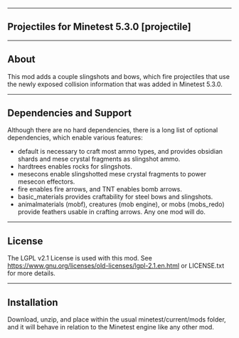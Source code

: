 -------------------------------------------------------------------------------------------------------------
Projectiles for Minetest 5.3.0 
[projectile]
-------------------------------------------------------------------------------------------------------------

-------------------------------------------------------------------------------------------------------------
About
-------------------------------------------------------------------------------------------------------------
This mod adds a couple slingshots and bows, which fire projectiles that use the newly exposed collision information that was added in Minetest 5.3.0.

-------------------------------------------------------------------------------------------------------------
Dependencies and Support
-------------------------------------------------------------------------------------------------------------
Although there are no hard dependencies, there is a long list of optional dependencies, which enable various features: 
* default is necessary to craft most ammo types, and provides obsidian shards and mese crystal fragments as slingshot ammo.
* hardtrees enables rocks for slingshots. 
* mesecons enable slingshotted mese crystal fragments to power mesecon effectors. 
* fire enables fire arrows, and TNT enables bomb arrows. 
* basic_materials provides craftability for steel bows and slingshots.
* animalmaterials (mobf), creatures (mob engine), or mobs (mobs_redo) provide feathers usable in crafting arrows. Any one mod will do.

-------------------------------------------------------------------------------------------------------------
License
-------------------------------------------------------------------------------------------------------------
The LGPL v2.1 License is used with this mod. See https://www.gnu.org/licenses/old-licenses/lgpl-2.1.en.html or LICENSE.txt for more details.

-------------------------------------------------------------------------------------------------------------
Installation
-------------------------------------------------------------------------------------------------------------
Download, unzip, and place within the usual minetest/current/mods folder, and it will behave in relation to the Minetest engine like any other mod.
